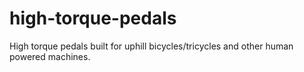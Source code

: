 # high-torque-pedals
High torque pedals built for uphill bicycles/tricycles and other human powered machines.
